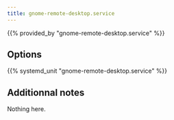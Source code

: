 ```yaml
---
title: gnome-remote-desktop.service
---
```


{{% provided_by "gnome-remote-desktop.service" %}}

## Options

{{% systemd_unit "gnome-remote-desktop.service" %}}

## Additionnal notes

Nothing here.